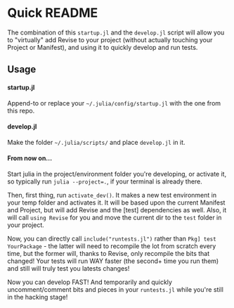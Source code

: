 # Quick README #

The combination of this `startup.jl` and the `develop.jl` script will allow you to "virtually" add Revise to your project (without actually touching your Project or Manifest), and using it to quickly develop and run tests.

## Usage ##
#### startup.jl ####
Append-to or replace your `~/.julia/config/startup.jl` with the one from this repo.
#### develop.jl ####
Make the folder `~/.julia/scripts/` and place `develop.jl` in it.
#### From now on... ####
Start julia in the project/environment folder you're developing, or activate it, so typically run `julia --project=.`, if your terminal is already there.

Then, first thing, run `activate_dev()`. It makes a new test environment in your temp folder and activates it. 
It will be based upon the current Manifest and Project, but will add Revise and the [test] dependencies as well.
Also, it will call `using Revise` for you and move the current dir to the `test` folder in your project.

Now, you can directly call `include("runtests.jl")` rather than `Pkg] test YourPackage` - the latter will need to recompile the lot from scratch every time, but the former will, thanks to Revise, only recompile the bits that changed! Your tests will run WAY faster (the second+ time you run them) and
still will truly test you latests changes!

Now you can develop FAST! And temporarily and quickly uncomment/comment bits and pieces in your `runtests.jl` while you're still in the hacking stage!